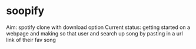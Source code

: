 # soopify
Aim: spotify clone with download option
Current status: getting started on a webpage and making so that user and search up song by pasting in a url link of their fav song
